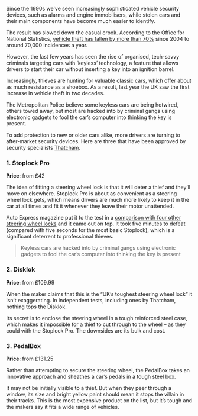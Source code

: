 Since the 1990s we&rsquo;ve seen increasingly sophisticated vehicle security devices, such as alarms and engine immobilisers, while stolen cars and their main components have become much easier to identify.

The result has slowed down the casual crook. According to the Office for National Statistics, [vehicle theft has fallen by more than 70%](http://www.telegraph.co.uk/finance/newsbysector/transport/11558743/Number-of-cars-stolen-in-the-UK-falls-to-48-year-low.html "The Telegraph writes of the number of stolen cars reaching a 48 year low.") since 2004 to around 70,000 incidences a year.

However, the last few years has seen the rise of organised, tech-savvy criminals targeting cars with &lsquo;keyless&rsquo; technology, a feature that allows drivers to start their car without inserting a key into an ignition barrel.

Increasingly, thieves are hunting for valuable classic cars, which offer about as much resistance as a shoebox. As a result, last year the UK saw the first increase in vehicle theft in two decades.

The Metropolitan Police believe some keyless cars are being hotwired, others towed away, but most are hacked into by criminal gangs using electronic gadgets to fool the car&rsquo;s computer into thinking the key is present.

To add protection to new or older cars alike, more drivers are turning to after-market security devices. Here are three that have been approved by security specialists [Thatcham](http://www.thatcham.org/security "Thatcham, car security specialists").

### 1. Stoplock Pro

**Price**: from &pound;42

The idea of fitting a steering wheel lock is that it will deter a thief and they&rsquo;ll move on elsewhere. Stoplock Pro is about as convenient as a steering wheel lock gets, which means drivers are much more likely to keep it in the car at all times and fit it whenever they leave their motor unattended.

Auto Express magazine put it to the test in a [comparison with four other steering wheel locks](http://www.autoexpress.co.uk/accessories-tyres/95031/steering-wheel-locks-2016-group-test "Steering wheel comparison by Auto Express") and it came out on top. It took five minutes to defeat (compared with five seconds for the most basic Stoplock), which is a significant deterrent to professional thieves.

>Keyless cars are hacked into by criminal gangs using electronic gadgets to fool the car’s computer into thinking the key is present

### 2. Disklok

**Price**: from &pound;109.99

When the maker claims that this is the &ldquo;UK&rsquo;s toughest steering wheel lock&rdquo; it isn&rsquo;t exaggerating. In independent tests, including ones by Thatcham, nothing tops the Disklok.

Its secret is to enclose the steering wheel in a tough reinforced steel case, which makes it impossible for a thief to cut through to the wheel &ndash; as they could with the Stoplock Pro. The downsides are its bulk and cost.

### 3. PedalBox

**Price**: from &pound;131.25

Rather than attempting to secure the steering wheel, the PedalBox takes an innovative approach and sheathes a car&rsquo;s pedals in a tough steel box.

It may not be initially visible to a thief. But when they peer through a window, its size and bright yellow paint should mean it stops the villain in their tracks. This is the most expensive product on the list, but it&rsquo;s tough and the makers say it fits a wide range of vehicles.
